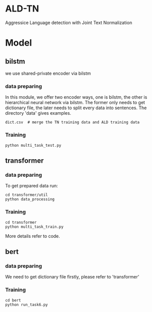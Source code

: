 # ALD-TN
Aggressice Language detection with Joint Text Normalization

# Model
## bilstm
we use shared-private encoder via bilstm
### data preparing
In this module, we offer two encoder ways, one is bilstm, the other is hierarchical neural network via bilstm. 
The former only needs to get dictionary file, the later needs to split every data into sentences.
The directory 'data' gives examples. 

```angular2html
dict.csv  # merge the TN training data and ALD training data
```
### Training
```angular2html
python multi_task_test.py
```
## transformer
### data preparing
To get prepared data run:
```angular2html
cd transformer/util
python data_processing
```
### Training
```angular2html
cd transformer
python multi_task_train.py
```
More details refer to code.

## bert

### data preparing
We need to get dictionary file firstly, please refer to 'transformer'
### Training
```angular2html
cd bert 
python run_task6.py
```

